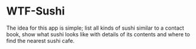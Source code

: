 # WTF-Sushi

The idea for this app is simple; list all kinds of sushi similar to a contact book, show what sushi looks like with details of its contents and where to find the nearest sushi cafe.